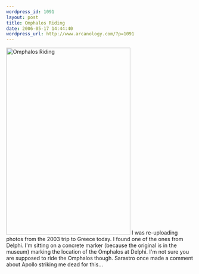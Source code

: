 ```yaml
--- 
wordpress_id: 1091
layout: post
title: Omphalos Riding
date: 2006-05-17 14:44:40
wordpress_url: http://www.arcanology.com/?p=1091
---
```

<a href="http://www.flickr.com/photos/albill/148293867/" title="Omphalos Riding by albill, on Flickr"><img src="http://farm1.static.flickr.com/51/148293867_f7a7d6d393.jpg" width="333" height="500" alt="Omphalos Riding" /></a> I was re-uploading photos from the 2003 trip to Greece today. I found one of the ones from Delphi. I'm sitting on a concrete marker (because the original is in the museum) marking the location of the Omphalos at Delphi. I'm not sure you are supposed to ride the Omphalos though. Sarastro once made a comment about Apollo striking me dead for this...